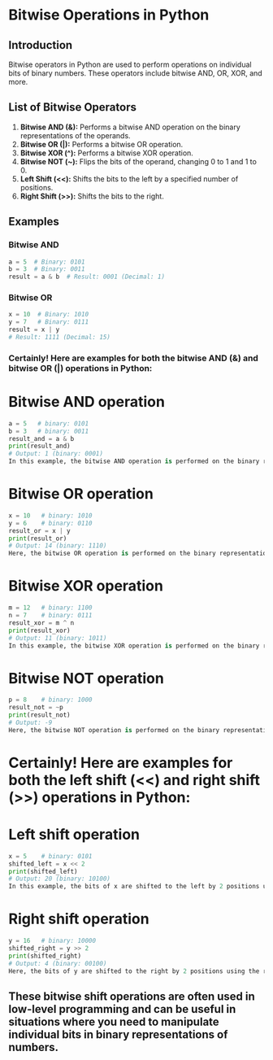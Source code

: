 # Bitwise Operations in Python

## Introduction

Bitwise operators in Python are used to perform operations on individual bits of binary numbers. These operators include bitwise AND, OR, XOR, and more.

## List of Bitwise Operators

1. **Bitwise AND (&):** Performs a bitwise AND operation on the binary representations of the operands.
2. **Bitwise OR (|):** Performs a bitwise OR operation.
3. **Bitwise XOR (^):** Performs a bitwise XOR operation.
4. **Bitwise NOT (~):** Flips the bits of the operand, changing 0 to 1 and 1 to 0.
5. **Left Shift (<<):** Shifts the bits to the left by a specified number of positions.
6. **Right Shift (>>):** Shifts the bits to the right.

## Examples

### Bitwise AND

```python
a = 5  # Binary: 0101
b = 3  # Binary: 0011
result = a & b  # Result: 0001 (Decimal: 1)
```

### Bitwise OR

```python
x = 10  # Binary: 1010
y = 7   # Binary: 0111
result = x | y
# Result: 1111 (Decimal: 15)
```
### Certainly! Here are examples for both the bitwise AND (&) and bitwise OR (|) operations in Python:
# Bitwise AND operation
```python
a = 5   # binary: 0101
b = 3   # binary: 0011
result_and = a & b
print(result_and)
# Output: 1 (binary: 0001)
In this example, the bitwise AND operation is performed on the binary representations of a and b, resulting in 0001, which is 1 in decimal.
```

# Bitwise OR operation
```python
x = 10   # binary: 1010
y = 6    # binary: 0110
result_or = x | y
print(result_or)
# Output: 14 (binary: 1110)
Here, the bitwise OR operation is performed on the binary representations of x and y, resulting in 1110, which is 14 in decimal.
```

# Bitwise XOR operation
```python
m = 12   # binary: 1100
n = 7    # binary: 0111
result_xor = m ^ n
print(result_xor)
# Output: 11 (binary: 1011)
In this example, the bitwise XOR operation is performed on the binary representations of m and n, resulting in 1011, which is 11 in decimal.
```

# Bitwise NOT operation
```python
p = 8    # binary: 1000
result_not = ~p
print(result_not)
# Output: -9
Here, the bitwise NOT operation is performed on the binary representation of p, flipping the bits and resulting in -9 in decimal. Note that the result is represented using two's complement representation, which is a common way to represent signed integers in computers.
```

# Certainly! Here are examples for both the left shift (<<) and right shift (>>) operations in Python:
# Left shift operation
```python
x = 5    # binary: 0101
shifted_left = x << 2
print(shifted_left)
# Output: 20 (binary: 10100)
In this example, the bits of x are shifted to the left by 2 positions using the left shift operator (<<), resulting in 10100, which is 20 in decimal.
```

# Right shift operation
```python
y = 16   # binary: 10000
shifted_right = y >> 2
print(shifted_right)
# Output: 4 (binary: 00100)
Here, the bits of y are shifted to the right by 2 positions using the right shift operator (>>), resulting in 00100, which is 4 in decimal.
```
These bitwise shift operations are often used in low-level programming and can be useful in situations where you need to manipulate individual bits in binary representations of numbers.
---
